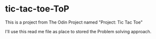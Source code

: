 # tic-tac-toe-ToP
This is a project from The Odin Project named "Project: Tic Tac Toe"

I'll use this read me file as place to stored the Problem solving approach.

